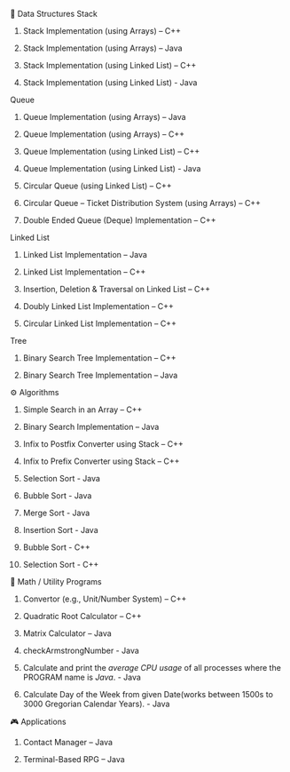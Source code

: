 🧱 Data Structures
Stack

1. Stack Implementation (using Arrays) – C++

2. Stack Implementation (using Arrays) – Java

3. Stack Implementation (using Linked List) – C++

4. Stack Implementation (using Linked List) - Java

Queue

1. Queue Implementation (using Arrays) – Java

2. Queue Implementation (using Arrays) – C++

3. Queue Implementation (using Linked List) – C++

4. Queue Implementation (using Linked List) - Java

5. Circular Queue (using Linked List) – C++

6. Circular Queue – Ticket Distribution System (using Arrays) – C++

7. Double Ended Queue (Deque) Implementation – C++

Linked List

1. Linked List Implementation – Java

2. Linked List Implementation – C++

3. Insertion, Deletion & Traversal on Linked List – C++

4. Doubly Linked List Implementation – C++

5. Circular Linked List Implementation – C++

Tree

1. Binary Search Tree Implementation – C++

2. Binary Search Tree Implementation – Java

⚙️ Algorithms

1. Simple Search in an Array – C++

2. Binary Search Implementation – Java

3. Infix to Postfix Converter using Stack – C++

4. Infix to Prefix Converter using Stack – C++

5. Selection Sort - Java

6. Bubble Sort - Java

7. Merge Sort - Java

8. Insertion Sort - Java

9. Bubble Sort - C++

10. Selection Sort - C++

🧮 Math / Utility Programs

1. Convertor (e.g., Unit/Number System) – C++

2. Quadratic Root Calculator – C++

3. Matrix Calculator – Java

4. checkArmstrongNumber - Java

5. Calculate and print the *average CPU usage* of all processes where the PROGRAM name is *Java*. - Java

6. Calculate Day of the Week from given Date(works between 1500s to 3000 Gregorian Calendar Years). - Java

🎮 Applications

1. Contact Manager – Java

2. Terminal-Based RPG – Java
